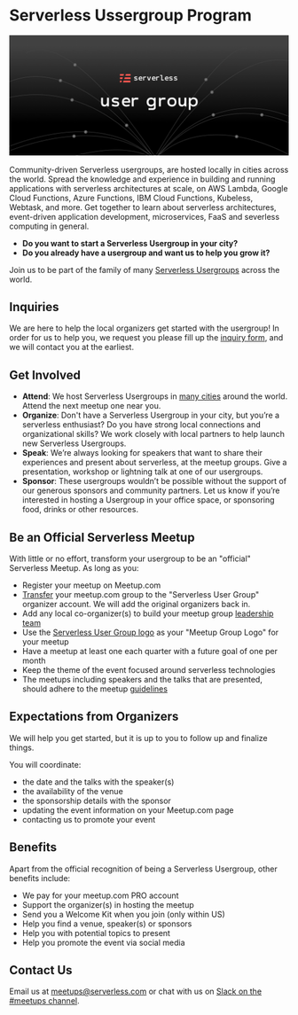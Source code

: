
# Serverless Ussergroup Program

![](./assets/User_group_web_header.png)

Community-driven Serverless usergroups, are hosted locally in cities across the world. Spread the knowledge and experience in building and running applications with serverless architectures at scale, on AWS Lambda, Google Cloud Functions, Azure Functions, IBM Cloud Functions, Kubeless, Webtask, and more. Get together to learn about serverless architectures, event-driven application development, microservices, FaaS and severless computing in general.

* **Do you want to start a Serverless Usergroup in your city?** 
* **Do you already have a usergroup and want us to help you grow it?** 

Join us to be part of the family of many [Serverless Usergroups](https://www.meetup.com/pro/serverless/) across the world. 

## Inquiries

We are here to help the local organizers get started with the usergroup! In order for us to help you, we request you please fill up the [inquiry form](https://docs.google.com/forms/d/e/1FAIpQLSfSCMFQc47wn1S0Y2H7LBjuvmoZW57cgBSwKC6vdnbd_7yvWA/viewform), and we will contact you at the earliest.

## Get Involved

* **Attend**: We host Serverless Usergroups in [many cities](https://www.meetup.com/pro/serverless/) around the world. Attend the next meetup one near you.
* **Organize**: Don't have a Serverless Usergroup in your city, but you’re a serverless enthusiast? Do you have strong local connections and organizational skills? We work closely with local partners to help launch new Serverless Usergroups.
* **Speak**: We’re always looking for speakers that want to share their experiences and present about serverless, at the meetup groups. Give a presentation, workshop or lightning talk at one of our usergroups.
* **Sponsor**: These usergroups wouldn’t be possible without the support of our generous sponsors and community partners. Let us know if you’re interested in hosting a Usergroup in your office space, or sponsoring food, drinks or other resources.

## Be an Official Serverless Meetup

With little or no effort, transform your usergroup to be an "official" Serverless Meetup. As long as you:

* Register your meetup on Meetup.com
* [Transfer](https://www.meetup.com/help/article/2397734/) your meetup.com group to the "Serverless User Group" organizer account. We will add the original organizers back in.
* Add any local co-organizer(s) to build your meetup group [leadership team](https://www.meetup.com/help/article/868703/)
* Use the [Serverless User Group logo](./assets/Meetup_header@1x.png) as your "Meetup Group Logo" for your meetup
* Have a meetup at least one each quarter with a future goal of one per month
* Keep the theme of the event focused around serverless technologies
* The meetups including speakers and the talks that are presented, should adhere to the meetup [guidelines](https://www.meetup.com/help/customer/portal/articles/865536-meetup-s-community-guidelines/)

## Expectations from Organizers

We will help you get started, but it is up to you to follow up and finalize things. 

You will coordinate:

* the date and the talks with the speaker(s)
* the availability of the venue
* the sponsorship details with the sponsor
* updating the event information on your Meetup.com page
* contacting us to promote your event

## Benefits

Apart from the official recognition of being a Serverless Usergroup, other benefits include:

* We pay for your meetup.com PRO account
* Support the organizer(s) in hosting the meetup
* Send you a Welcome Kit when you join (only within US)
* Help you find a venue, speaker(s) or sponsors
* Help you with potential topics to present
* Help you promote the event via social media

## Contact Us

Email us at meetups@serverless.com or chat with us on [Slack on the #meetups channel](https://join.slack.com/t/serverless-contrib/shared_invite/MjI5NzY1ODM2MTc3LTE1MDM0NDIyOTUtMDgxNTcxMTcxNg).
